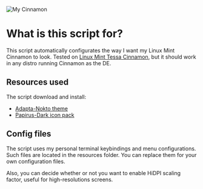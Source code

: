 ![My Cinnamon](https://i.imgur.com/mnmhl8D.png)

# What is this script for?
This script automatically configurates the way I want my Linux Mint Cinnamon to look.
Tested on [Linux Mint Tessa Cinnamon](https://linuxmint.com/edition.php?id=261), but it should work in any distro running Cinnamon as the DE. 

## Resources used
The script download and install:
+ [Adapta-Nokto theme](https://cinnamon-spices.linuxmint.com/themes/view/Adapta-Nokto)
+ [Papirus-Dark icon pack](https://github.com/PapirusDevelopmentTeam/papirus-icon-theme)

## Config files

The script uses my personal terminal keybindings and menu configurations. Such files are located in the resources folder.
You can replace them for your own configuration files.

Also, you can decide whether or not you want to enable HiDPI scaling factor, useful for high-resolutions screens.
